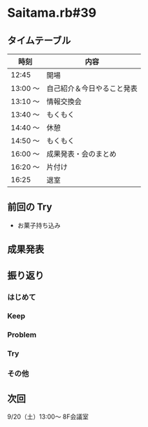 # Saitama.rb#39

## タイムテーブル

| 時刻 | 内容 |
| --- | --- |
| 12:45 | 開場 |
| 13:00 ～  | 自己紹介＆今日やること発表 |
| 13:10 ～ | 情報交換会 |
| 13:40 ～ | もくもく |
| 14:40 ～ | 休憩 |
| 14:50 ～ | もくもく |
| 16:00 ～ | 成果発表・会のまとめ |
| 16:20 ～ | 片付け |
| 16:25 | 退室 |

## 前回の Try
- お菓子持ち込み

## 成果発表

## 振り返り
### はじめて

### Keep

### Problem

### Try

### その他

## 次回
9/20（土）13:00～ 8F会議室
